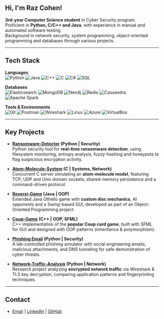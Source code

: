 ## Hi, I'm Raz Cohen!
**3rd-year Computer Science student** in Cyber Security program.  
Proficient in **Python, C/C++ and Java**, with experience in manual and automated software testing.  
Background in network security, system programming, object-oriented programming and databases through various projects.

---

## Tech Stack  

**Languages**  
![Python](https://img.shields.io/badge/Python-3776AB?style=for-the-badge&logo=python&logoColor=white)
![Java](https://img.shields.io/badge/Java-007396?style=for-the-badge&logo=java&logoColor=white)
![C++](https://img.shields.io/badge/C++-00599C?style=for-the-badge&logo=cplusplus&logoColor=white)
![C](https://img.shields.io/badge/C-A8B9CC?style=for-the-badge&logo=c&logoColor=white)
![C#](https://img.shields.io/badge/C%23-239120?style=for-the-badge&logo=c-sharp&logoColor=white)
![SQL](https://img.shields.io/badge/SQL-4479A1?style=for-the-badge&logo=postgresql&logoColor=white)

**Databases**  
![Elasticsearch](https://img.shields.io/badge/Elasticsearch-005571?style=for-the-badge&logo=elasticsearch&logoColor=white)
![MongoDB](https://img.shields.io/badge/MongoDB-47A248?style=for-the-badge&logo=mongodb&logoColor=white)
![Neo4j](https://img.shields.io/badge/Neo4j-4581C3?style=for-the-badge&logo=neo4j&logoColor=white)
![Redis](https://img.shields.io/badge/Redis-DC382D?style=for-the-badge&logo=redis&logoColor=white)
![Cassandra](https://img.shields.io/badge/Cassandra-1287B1?style=for-the-badge&logo=apache-cassandra&logoColor=white)
![Apache Spark](https://img.shields.io/badge/Apache_Spark-E25A1C?style=for-the-badge&logo=apachespark&logoColor=white)

**Tools & Environments**  
![Git](https://img.shields.io/badge/Git-F05032?style=for-the-badge&logo=git&logoColor=white)
![Postman](https://img.shields.io/badge/Postman-FF6C37?style=for-the-badge&logo=postman&logoColor=white)
![Wireshark](https://img.shields.io/badge/Wireshark-1679A7?style=for-the-badge&logo=wireshark&logoColor=white)
![Linux](https://img.shields.io/badge/Linux-FCC624?style=for-the-badge&logo=linux&logoColor=black)
![Azure](https://img.shields.io/badge/Microsoft_Azure-0078D4?style=for-the-badge&logo=microsoft-azure&logoColor=white)
![VirtualBox](https://img.shields.io/badge/VirtualBox-183A61?style=for-the-badge&logo=virtualbox&logoColor=white)

---

## Key Projects  

- **[Ransomware-Detector](https://github.com/Raz99/Ransomware-Detector) (Python | Security)**  
  Python security tool for **real-time ransomware detection**, using filesystem monitoring, entropy analysis, fuzzy-hashing and honeypots to flag suspicious encryption activity.

- **[Atom-Molecule-System](https://github.com/Raz99/Atom-Molecule-System) (C | Systems, Network)**  
  Concurrent C server simulating an **atom-molecule model**, featuring TCP, UDP and Unix domain sockets, shared-memory persistence and a command-driven protocol.  

- **[Reversi-Game](https://github.com/Raz99/Reversi-Game) (Java | OOP)**  
  Extended Java Othello game with **custom disc mechanics**, AI opponents and a Swing-based GUI, developed as part of an Object-Oriented Programming project.  

- **[Coup-Game](https://github.com/Raz99/Coup-Game) (C++ | OOP, SFML)**  
  C++ implementation of the **popular Coup card game**, built with SFML for GUI and designed with OOP patterns (inheritance & polymorphism).

- **[Phishing Email](https://github.com/Raz99/Coup-Game) (Python | Security)**  
  A lab-controlled phishing simulator with social engineering emails, malicious attachments, and DNS tunneling for safe demonstration of cyber threats.

- **[Network-Traffic-Analysis](https://github.com/Raz99/Network-Traffic-Analysis) (Python | Network)**  
  Research project analyzing **encrypted network traffic** via Wireshark & TLS key decryption, comparing application patterns and fingerprinting techniques.  

---

## Contact
- [Email](mailto:RazCohenP@gmail.com) | [LinkedIn](https://www.linkedin.com/in/raz-cohen-p) | [GitHub](https://github.com/Raz99)

